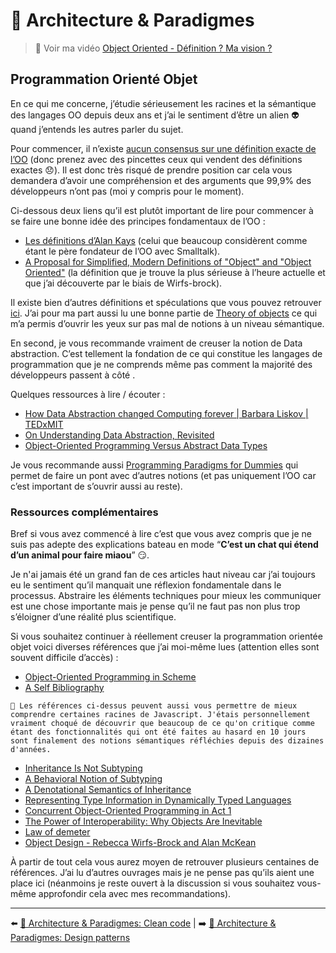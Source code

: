 # 🌇 Architecture & Paradigmes

> 👀 Voir ma vidéo [Object Oriented - Définition ? Ma vision ?](https://www.youtube.com/watch?v=jUOge0J7V-U)

## Programmation Orienté Objet
En ce qui me concerne, j’étudie sérieusement les racines et la sémantique des langages OO depuis deux ans et j’ai le sentiment d’être un alien 👽 quand j’entends les autres parler du sujet.

Pour commencer, il n’existe [aucun consensus sur une définition exacte de l’OO](https://wiki.c2.com/?NobodyAgreesOnWhatOoIs) (donc prenez avec des pincettes ceux qui vendent des définitions exactes 😞). Il est donc très risqué de prendre position car cela vous demandera d’avoir une compréhension et des arguments que 99,9% des développeurs n’ont pas (moi y compris pour le moment).

Ci-dessous deux liens qu’il est plutôt important de lire pour commencer à se faire une bonne idée des principes fondamentaux de l’OO :

* [Les définitions d’Alan Kays](https://wiki.c2.com/?AlanKaysDefinitionOfObjectOriented) (celui que beaucoup considèrent comme étant le père fondateur de l’OO avec Smalltalk).
* [A Proposal for Simplified, Modern Definitions of "Object" and "Object Oriented"](https://wcook.blogspot.com/2012/07/proposal-for-simplified-modern.html) (la définition que je trouve la plus sérieuse à l’heure actuelle et que j’ai découverte par le biais de Wirfs-brock).

Il existe bien d’autres définitions et spéculations que vous pouvez retrouver [ici](https://wiki.c2.com/?DefinitionsForOo). J’ai pour ma part aussi lu une bonne partie de [Theory of objects](http://lucacardelli.name/TheoryOfObjects.html) ce qui m’a permis d’ouvrir les yeux sur pas mal de notions à un niveau sémantique.

En second, je vous recommande vraiment de creuser la notion de Data abstraction. C’est tellement la fondation de ce qui constitue les langages de programmation que je ne comprends même pas comment la majorité des développeurs passent à côté . 

Quelques ressources à lire / écouter :

* [How Data Abstraction changed Computing forever | Barbara Liskov | TEDxMIT](https://www.youtube.com/watch?v=_jTc1BTFdIo)
* [On Understanding Data Abstraction, Revisited](https://www.cs.utexas.edu/~wcook/Drafts/2009/essay.pdf)
* [Object-Oriented Programming Versus Abstract Data Types](https://www.cs.utexas.edu/~wcook/papers/OOPvsADT/CookOOPvsADT90.pdf)

Je vous recommande aussi [Programming Paradigms for Dummies](https://www.info.ucl.ac.be/~pvr/VanRoyChapter.pdf) qui permet de faire un pont avec d’autres notions (et pas uniquement l’OO car c’est important de s’ouvrir aussi au reste). 

### Ressources complémentaires

Bref si vous avez commencé à lire c’est que vous avez compris que je ne suis pas adepte des explications bateau en mode “**C’est un chat qui étend d’un animal pour faire miaou**” 😏.

Je n'ai jamais été un grand fan de ces articles haut niveau car j’ai toujours eu le sentiment qu’il manquait une réflexion fondamentale dans le processus. Abstraire les éléments techniques pour mieux les communiquer est une chose importante mais je pense qu’il ne faut pas non plus trop s’éloigner d’une réalité plus scientifique.

Si vous souhaitez continuer à réellement creuser la programmation orientée objet voici diverses références que j’ai moi-même lues (attention elles sont souvent difficile d’accès) :

* [Object-Oriented Programming in Scheme](https://mumble.net/~jar/pubs/oopis.pdf)
* [A Self Bibliography](https://bibliography.selflanguage.org/)

```
👀 Les références ci-dessus peuvent aussi vous permettre de mieux comprendre certaines racines de Javascript. J'étais personnellement vraiment choqué de découvrir que beaucoup de ce qu'on critique comme étant des fonctionnalités qui ont été faites au hasard en 10 jours sont finalement des notions sémantiques réfléchies depuis des dizaines d'années.
```

* [Inheritance Is Not Subtyping](https://www.cs.utexas.edu/~wcook/papers/InheritanceSubtyping90/CookPOPL90.pdf)
* [A Behavioral Notion of Subtyping](https://www.cs.cmu.edu/~wing/publications/LiskovWing94.pdf)
* [A Denotational Semantics of Inheritance](https://www.cs.utexas.edu/~wcook/papers/thesis/cook89.pdf)
* [Representing Type Information in Dynamically Typed Languages](https://citeseerx.ist.psu.edu/viewdoc/download?doi=10.1.1.39.4394&rep=rep1&type=pdf)
* [Concurrent Object-Oriented Programming in Act 1](https://web.media.mit.edu/~lieber/Lieberary/OOP/Act-1/Concurrent-OOP-in-Act-1.html)
* [The Power of Interoperability: Why Objects Are Inevitable](http://www.cs.cmu.edu/~aldrich/papers/objects-essay.pdf)
* [Law of demeter](https://www2.ccs.neu.edu/research/demeter/papers/law-of-demeter/oopsla88-law-of-demeter.pdf)
* [Object Design - Rebecca Wirfs-Brock and Alan McKean](https://www.informit.com/promotions/object-design-142314?utm_source=referral&utm_medium=wrifsbrock&utm_campaign=objectdesign&utm_term=pdf)

À partir de tout cela vous aurez moyen de retrouver plusieurs centaines de références. J’ai lu d’autres ouvrages mais je ne pense pas qu’ils aient une place ici (néanmoins je reste ouvert à la discussion si vous souhaitez vous-même approfondir cela avec mes recommandations).

---

⬅️ [🌇 Architecture & Paradigmes: Clean code](./cleancode.md) |
➡️ [🌇 Architecture & Paradigmes: Design patterns](./designpatterns.md)
